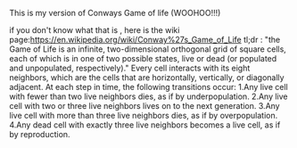 This is my version of Conways Game of life (WOOHOO!!!)

if you don't know what that is , here is the wiki page:https://en.wikipedia.org/wiki/Conway%27s_Game_of_Life
tl;dr : "the Game of Life is an infinite, two-dimensional orthogonal grid of square cells, each of which is in one of two possible states, live or dead (or populated and unpopulated, respectively)."
Every cell interacts with its eight neighbors, which are the cells that are horizontally, vertically, or diagonally adjacent. 
At each step in time, the following transitions occur:
    1.Any live cell with fewer than two live neighbors dies, as if by underpopulation.
    2.Any live cell with two or three live neighbors lives on to the next generation.
    3.Any live cell with more than three live neighbors dies, as if by overpopulation.
    4.Any dead cell with exactly three live neighbors becomes a live cell, as if by reproduction.
